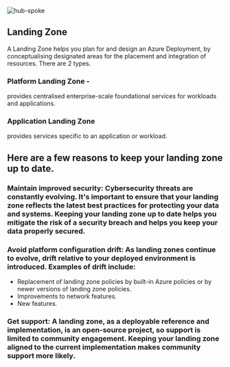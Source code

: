 ![hub-spoke](https://github.com/user-attachments/assets/9d619c7f-e81d-43b0-971b-64a25ac670f6)

## Landing Zone

A Landing Zone helps you plan for and design an Azure Deployment, by conceptualising designated areas for the placement and integration of resources.
There are 2 types.
### Platform Landing Zone - 
provides centralised enterprise-scale foundational services for workloads and applications.

### Application Landing Zone
provides services specific to an application or workload.

## Here are a few reasons to keep your landing zone up to date.
### Maintain improved security: Cybersecurity threats are constantly evolving. It's important to ensure that your landing zone reflects the latest best practices for protecting your data and systems. Keeping your landing zone up to date helps you mitigate the risk of a security breach and helps you keep your data properly secured.

### Avoid platform configuration drift: As landing zones continue to evolve, drift relative to your deployed environment is introduced. Examples of drift include:
  - Replacement of landing zone policies by built-in Azure policies or by newer versions of landing zone policies.
  - Improvements to network features.
  - New features.
### Get support: A landing zone, as a deployable reference and implementation, is an open-source project, so support is limited to community engagement. Keeping your landing zone aligned to the current implementation makes community support more likely.
